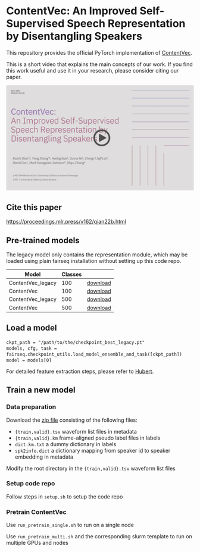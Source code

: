 # ContentVec: An Improved Self-Supervised Speech Representation by Disentangling Speakers 

This repository provides the official PyTorch implementation of [ContentVec](https://arxiv.org/abs/2204.09224).

This is a short video that explains the main concepts of our work. If you find this work useful and use it in your research, please consider citing our paper.

[![ContentVec](./assets/cover.png)](https://youtu.be/aiGp1g-dCY4)

## Cite this paper
https://proceedings.mlr.press/v162/qian22b.html


## Pre-trained models
The legacy model only contains the representation module, which may be loaded using plain fairseq installation without setting up this code repo.

|Model | Classes |  |
|---|---|---|
|ContentVec_legacy | 100 | [download](https://ibm.box.com/s/t76fff0dciyjqt1db03y48323qp99bg9)
|ContentVec | 100 | [download](https://ibm.box.com/s/oxly542k5v3bhkfw6g8esatxziarymam)
|ContentVec_legacy | 500 | [download](https://ibm.box.com/s/z1wgl1stco8ffooyatzdwsqn2psd9lrr)
|ContentVec | 500 | [download](https://ibm.box.com/s/nv35hsry0v2y595etzysgnn2amsxxb0u)


## Load a model
```
ckpt_path = "/path/to/the/checkpoint_best_legacy.pt"
models, cfg, task = fairseq.checkpoint_utils.load_model_ensemble_and_task([ckpt_path])
model = models[0]
```
For detailed feature extraction steps, please refer to [Hubert](https://github.com/facebookresearch/fairseq/blob/main/examples/hubert/simple_kmeans/dump_hubert_feature.py).


## Train a new model
### Data preparation
Download the [zip file](https://ibm.box.com/s/zeyr94mkfs2g896oug31ml0gxv5ny43y) consisting of the following files:
- `{train,valid}.tsv` waveform list files in metadata
- `{train,valid}.km` frame-aligned pseudo label files in labels
- `dict.km.txt` a dummy dictionary in labels
- `spk2info.dict` a dictionary mapping from speaker id to speaker embedding in metadata

Modify the root directory in the `{train,valid}.tsv` waveform list files

### Setup code repo
Follow steps in `setup.sh` to setup the code repo

### Pretrain ContentVec
Use `run_pretrain_single.sh` to run on a single node

Use `run_pretrain_multi.sh` and the corresponding slurm template to run on multiple GPUs and nodes
